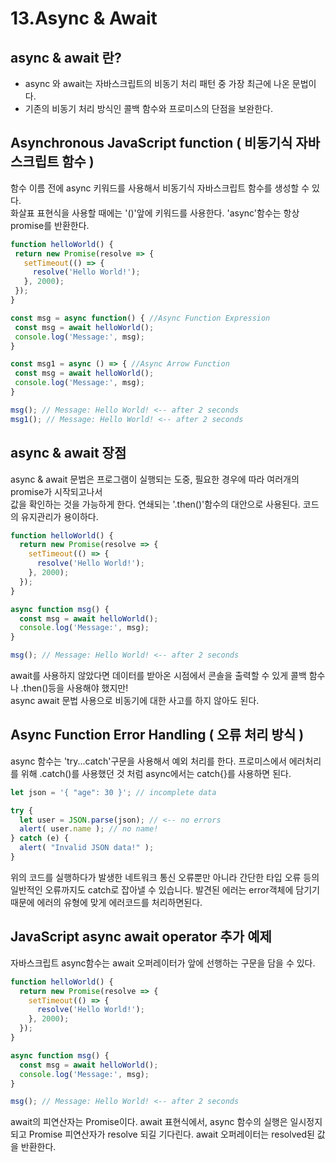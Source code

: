 # 13.Async & Await 

## async & await 란?

- async 와 await는 자바스크립트의 비동기 처리 패턴 중 가장 최근에 나온 문법이다.  
- 기존의 비동기 처리 방식인 콜백 함수와 프로미스의 단점을 보완한다.
  

## Asynchronous JavaScript function ( 비동기식 자바스크립트 함수 )

 함수 이름 전에 async 키워드를 사용해서 비동기식 자바스크립트 함수를 생성할 수 있다.  
 화살표 표현식을 사용할 때에는 '()'앞에 키워드를 사용한다. 'async'함수는 항상 promise를 반환한다.

 ``` Javascript
function helloWorld() {
  return new Promise(resolve => {
    setTimeout(() => {
      resolve('Hello World!');
    }, 2000);
  });
}

const msg = async function() { //Async Function Expression
  const msg = await helloWorld();
  console.log('Message:', msg);
}

const msg1 = async () => { //Async Arrow Function
  const msg = await helloWorld();
  console.log('Message:', msg);
}

msg(); // Message: Hello World! <-- after 2 seconds
msg1(); // Message: Hello World! <-- after 2 seconds
```


## async & await 장점

 async & await 문법은 프로그램이 실행되는 도중, 필요한 경우에 따라 여러개의 promise가 시작되고나서   
 값을 확인하는 것을 가능하게 한다. 연쇄되는 '.then()'함수의 대안으로 사용된다. 코드의 유지관리가 용이하다.
 
``` Javascript
function helloWorld() {
  return new Promise(resolve => {
    setTimeout(() => {
      resolve('Hello World!');
    }, 2000);
  });
}

async function msg() {
  const msg = await helloWorld();
  console.log('Message:', msg);
}

msg(); // Message: Hello World! <-- after 2 seconds
```  
 
 await를 사용하지 않았다면 데이터를 받아온 시점에서 콘솔을 출력할 수 있게 콜백 함수나 .then()등을 사용해야 했지만!  
 async await 문법 사용으로 비동기에 대한 사고를 하지 않아도 된다. 


## Async Function Error Handling ( 오류 처리 방식 )

 async 함수는 'try...catch'구문을 사용해서 예외 처리를 한다. 
 프로미스에서 에러처리를 위해 .catch()를 사용했던 것 처럼 async에서는 catch{}를 사용하면 된다.
 

``` Javascript
let json = '{ "age": 30 }'; // incomplete data

try {
  let user = JSON.parse(json); // <-- no errors
  alert( user.name ); // no name!
} catch (e) {
  alert( "Invalid JSON data!" );
}
```
 위의 코드를 실행하다가 발생한 네트워크 통신 오류뿐만 아니라 간단한 타입 오류 등의 일반적인 오류까지도 catch로 잡아낼 수 있습니다. 
 발견된 에러는 error객체에 담기기 때문에 에러의 유형에 맞게 에러코드를 처리하면된다.

 
## JavaScript async await operator 추가 예제

 자바스크립트 async함수는 await 오퍼레이터가 앞에 선행하는 구문을 담을 수 있다.

``` Javascript
function helloWorld() {
  return new Promise(resolve => {
    setTimeout(() => {
      resolve('Hello World!');
    }, 2000);
  });
}

async function msg() {
  const msg = await helloWorld();
  console.log('Message:', msg);
}

msg(); // Message: Hello World! <-- after 2 seconds
```
await의 피연산자는 Promise이다. await 표현식에서, async 함수의 실행은 일시정지 되고 Promise 피연산자가
resolve 되길 기다린다. await 오퍼레이터는 resolved된 값을 반환한다. 